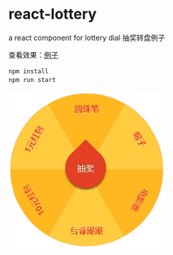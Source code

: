 # react-lottery
a react component for lottery dial 
抽奖转盘例子

查看效果：[例子](https://gyxing.github.io/react-lottery/test)

```bash
npm install
npm run start
```

![Alt text](/src/lottery.png)


